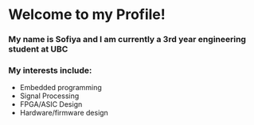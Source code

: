 # Welcome to my Profile!
### My name is Sofiya and I am currently a 3rd year engineering student at UBC

### My interests include:
- Embedded programming
- Signal Processing
- FPGA/ASIC Design
- Hardware/firmware design

<!---
SofiyaSp/SofiyaSp is a ✨ special ✨ repository because its `README.md` (this file) appears on your GitHub profile.
You can click the Preview link to take a look at your changes.
--->
